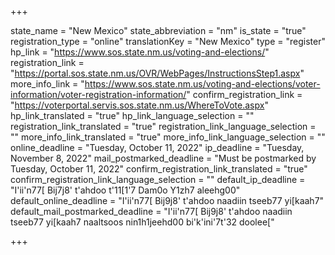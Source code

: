 +++

state_name = "New Mexico"
state_abbreviation = "nm"
is_state = "true"
registration_type = "online"
translationKey = "New Mexico"
type = "register"
hp_link = "https://www.sos.state.nm.us/voting-and-elections/"
registration_link = "https://portal.sos.state.nm.us/OVR/WebPages/InstructionsStep1.aspx"
more_info_link = "https://www.sos.state.nm.us/voting-and-elections/voter-information/voter-registration-information/"
confirm_registration_link = "https://voterportal.servis.sos.state.nm.us/WhereToVote.aspx"
hp_link_translated = "true"
hp_link_language_selection = ""
registration_link_translated = "true"
registration_link_language_selection = ""
more_info_link_translated = "true"
more_info_link_language_selection = ""
online_deadline = "Tuesday, October 11, 2022"
ip_deadline = "Tuesday, November 8, 2022"
mail_postmarked_deadline = "Must be postmarked by Tuesday, October 11, 2022"
confirm_registration_link_translated = "true"
confirm_registration_link_language_selection = ""
default_ip_deadline = "I'ii'n77[ Bij7j8' t'ahdoo t'11[1'7 Dam0o Y1zh7 aleehg00"
default_online_deadline = "I'ii'n77[ Bij9j8' t'ahdoo naadiin tseeb77 yi[kaah7"
default_mail_postmarked_deadline = "I'ii'n77[ Bij9j8' t'ahdoo naadiin tseeb77 yi[kaah7 naaltsoos nin1h1jeehd00 bi'k'ini'7t'32 doolee["

+++
